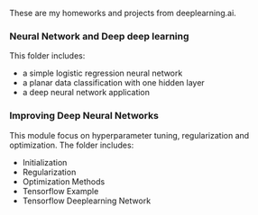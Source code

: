 These are my homeworks and projects from deeplearning.ai.

<h3>Neural Network and Deep deep learning</h3>
This folder includes:
<ul>
<li>a simple logistic regression neural network</li>
<li>a planar data classification with one hidden layer</li>
<li>a deep neural network application</li>
</ul>

<h3>Improving Deep Neural Networks</h3>
This module focus on hyperparameter tuning, regularization and optimization.
The folder includes:
<ul>
<li>Initialization</li>
<li>Regularization</li>
<li>Optimization Methods</li>
<li>Tensorflow Example</li>
<li>Tensorflow Deeplearning Network</li>
</ul>
